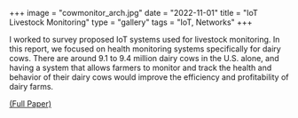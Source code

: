+++
image = "cowmonitor_arch.jpg"
date = "2022-11-01"
title = "IoT Livestock Monitoring"
type = "gallery"
tags = "IoT, Networks"
+++

I worked to survey proposed IoT systems used for livestock monitoring. In this report, we focused on health monitoring systems specifically for dairy cows. There are around 9.1 to 9.4 million dairy cows in the U.S. alone, and having a system that allows farmers to monitor and track the health and behavior of their dairy cows would improve the efficiency and profitability of dairy farms.

 [(Full Paper)](https://github.com/naviatolin/Project_Papers/blob/master/Livestock_Monitoring_IOT/EE_284A__Final_Project_Report.pdf)
